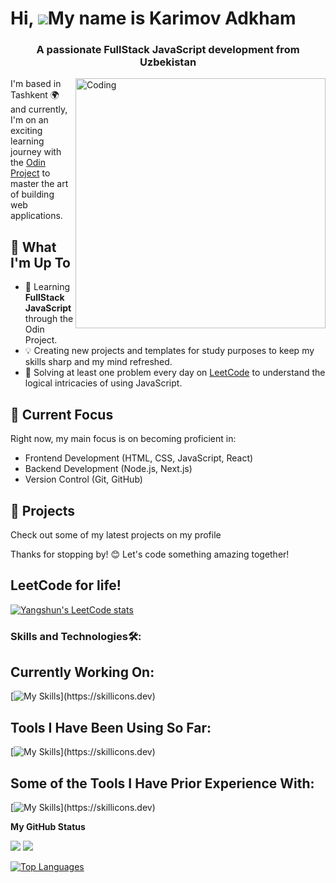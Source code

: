 Hi, ![](https://user-images.githubusercontent.com/18350557/176309783-0785949b-9127-417c-8b55-ab5a4333674e.gif)My name is Karimov Adkham
======================================================================================================================================
<h3 align="center">A passionate FullStack JavaScript development from Uzbekistan</h3>
<img align="right" alt="Coding" width="400" src="https://cdn.dribbble.com/users/1162077/screenshots/3848914/programmer.gif">


I'm based in Tashkent 🌍 and currently, I'm on an exciting learning journey with the [Odin Project](https://www.theodinproject.com/) to master the art of building web applications.

## 🧠 What I'm Up To

- 🚀 Learning **FullStack JavaScript** through the Odin Project.
- 💡 Creating new projects and templates for study purposes to keep my skills sharp and my mind refreshed.
- 🤔 Solving at least one problem every day on [LeetCode](https://leetcode.com/) to understand the logical intricacies of using JavaScript.

## 🌱 Current Focus

Right now, my main focus is on becoming proficient in:

- Frontend Development (HTML, CSS, JavaScript, React)
- Backend Development (Node.js, Next.js)
- Version Control (Git, GitHub)

## 🚀 Projects

Check out some of my latest projects on my profile


Thanks for stopping by! 😊 Let's code something amazing together!


## LeetCode for life! 
[![Yangshun's LeetCode stats](https://leetcode-stats-six.vercel.app/api?username=karimovadham63)](https://github.com/KnlnKS/leetcode-stats)

### Skills and Technologies🛠:


## Currently Working On:

[![My Skills](https://skillicons.dev/icons?i=react,vite,tailwind,sass,netlify,vercel,)](https://skillicons.dev)

## Tools I Have Been Using So Far:

[![My Skills](https://skillicons.dev/icons?i=js,html,css,git,webpack,github,vscode,bootstrap,npm,)](https://skillicons.dev)

## Some of the Tools I Have Prior Experience With:

[![My Skills](https://skillicons.dev/icons?i=figma,gcp,)](https://skillicons.dev)


<b>My GitHub Status</b>

![](http://github-profile-summary-cards.vercel.app/api/cards/profile-details?username=Adkham63&theme=dark)
![](http://github-profile-summary-cards.vercel.app/api/cards/stats?username=Adkham63&theme=dark)


<a href="https://github.com/Adkham63" align="left"><img src="https://github-readme-stats.vercel.app/api/top-langs/?username=Adkham63&langs_count=10&title_color=0891b2&text_color=ffffff&icon_color=0891b2&bg_color=000000&hide_border=true&locale=en&custom_title=Top%20%Languages" alt="Top Languages" /></a>





